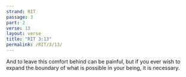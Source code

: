 ```yaml
---
strand: RIT
passage: 3
part: 2
verse: 13
layout: verse
title: "RIT 3:13"
permalink: /RIT/3/13/
---
```

And to leave this comfort behind can be painful, but if you ever wish to expand the boundary of what is possible in your being, it is necessary.
